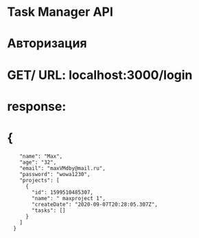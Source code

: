 
# Task Manager API

# Авторизация 
# GET/     URL: localhost:3000/login   
# response:  
#   {
        "name": "Max",
        "age": "32",
        "email": "maxVMdby@mail.ru",
        "password": "wowa1230",
        "projects": [
          {
            "id": 1599510485307,
            "name": " maxproject 1",
            "createDate": "2020-09-07T20:28:05.307Z",
            "tasks": []
          }
        ]
      }
#
#
#
#
#
#
#
#
#
#
